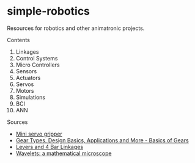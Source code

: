 # simple-robotics
Resources for robotics and other animatronic projects.

Contents
1. Linkages
2. Control Systems
3. Micro Controllers
4. Sensors
5. Actuators
6. Servos
7. Motors
8. Simulations
9. BCI 
10. ANN

Sources
+ [Mini servo gripper](https://www.thingiverse.com/thing:2415)
+ [Gear Types, Design Basics, Applications and More - Basics of Gears](https://youtu.be/ZhDO16FDmxA?si=TrhTgkIMsFZLdley)
+ [Levers and 4 Bar Linkages](https://youtu.be/0MYF8YCf2jQ?si=RR6by026zaeGyJ01)
+ [Wavelets: a mathematical microscope](https://www.youtube.com/watch?v=jnxqHcObNK4&ab_channel=ArtemKirsanov)
